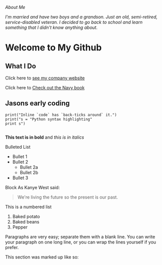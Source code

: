  
*About Me*

*I'm married and have two boys and a grandson. 
Just an old, semi-retired, service-disabled veteran.
I decided to go back to school and learn something
that I didn't know anything about.*




# Welcome to My Github

## What I Do


Click here to [see my company website](https://choctawpress.com/)

Click here to [Check out the Navy book](https://blueangels75.com/)



## Jasons early coding

```
print("Inline `code` has `back-ticks around` it.")
print("s = "Python syntax highlighting"
print s")
  
```
**This text is in bold** and *this is in italics*


Bulleted List
* Bullet 1
* Bullet 2
  * Bullet 2a
  * Bullet 2b
* Bullet 3

Block
As Kanye West said:

> We're living the future so
> the present is our past.

This is a numbered list
1. Baked potato
2. Baked beans
3. Pepper


Paragraphs are very easy; separate them with a blank line. You can write your paragraph on one long line,
or you can
wrap the lines yourself
if you prefer.

This section was marked up like so:






